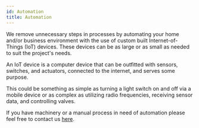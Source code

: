 ```yaml
---
id: Automation
title: Automation
---
```


We remove unnecessary steps in processes by automating your home and/or business environment with the use of custom built Internet-of-Things (IoT) devices. These devices can be as large or as small as needed to suit the project's needs.

An IoT device is a computer device that can be outfitted with sensors, switches, and actuators, connected to the internet, and serves some purpose. 

This could be something as simple as turning a light switch on and off via a mobile device or as complex as utilizing radio frequencies, receiving sensor data, and controlling valves. 

If you have machinery or a manual process in need of automation please feel free to contact us [here](Contact.md).
